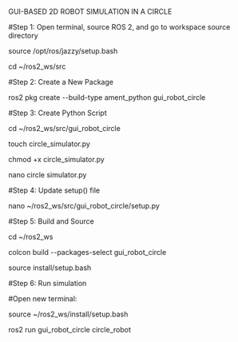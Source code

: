 GUI-BASED 2D ROBOT SIMULATION IN A CIRCLE

#Step 1: Open terminal, source ROS 2, and go to workspace source directory

source /opt/ros/jazzy/setup.bash

cd ~/ros2_ws/src

#Step 2: Create a New Package

ros2 pkg create --build-type ament_python gui_robot_circle

#Step 3: Create Python Script

cd ~/ros2_ws/src/gui_robot_circle

touch circle_simulator.py

chmod +x circle_simulator.py

nano circle simulator.py

#Step 4: Update setup() file

nano ~/ros2_ws/src/gui_robot_circle/setup.py

#Step 5: Build and Source

cd ~/ros2_ws

colcon build --packages-select gui_robot_circle

source install/setup.bash

#Step 6: Run simulation

#Open new terminal:

source ~/ros2_ws/install/setup.bash

ros2 run gui_robot_circle circle_robot
